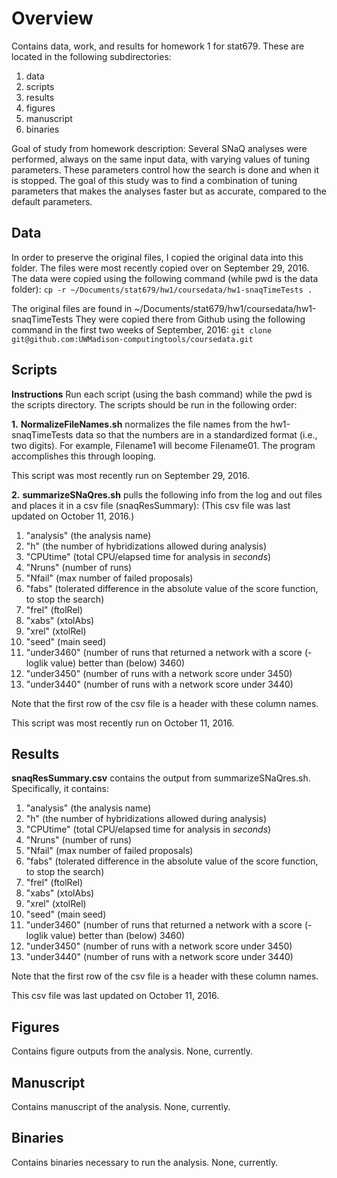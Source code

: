 Overview
========
Contains data, work, and results for homework 1 for stat679. These are located in the following subdirectories:
  1. data
  2. scripts
  3. results
  4. figures
  5. manuscript
  6. binaries

Goal of study from homework description:
Several SNaQ analyses were performed, always on the same input data, with varying values of tuning parameters. These parameters control how the search is done and when it is stopped. The goal of this study was to find a combination of tuning parameters that makes the analyses faster but as accurate, compared to the default parameters.

Data
----
In order to preserve the original files, I copied the original data into this folder.
The files were most recently copied over on September 29, 2016.
The data were copied using the following command (while pwd is the data folder):
 `cp -r ~/Documents/stat679/hw1/coursedata/hw1-snaqTimeTests .`

The original files are found in ~/Documents/stat679/hw1/coursedata/hw1-snaqTimeTests
They were copied there from Github using the following command in the first two weeks of September, 2016:
`git clone git@github.com:UWMadison-computingtools/coursedata.git`

Scripts
-------
**Instructions**
Run each script (using the bash command) while the pwd is the scripts directory. The scripts should be run in the following order:

**1.**
**NormalizeFileNames.sh** normalizes the file names from the hw1-snaqTimeTests data so that the numbers are in a standardized format (i.e., two digits).
For example, Filename1 will become Filename01.  The program accomplishes this through looping.

This script was most recently run on September 29, 2016.

**2.**
**summarizeSNaQres.sh** pulls the following info from the log and out files and places it in a csv file (snaqResSummary):
(This csv file was last updated on October 11, 2016.)

  1. "analysis" (the analysis name)
  2. "h" (the number of hybridizations allowed during analysis)
  3. "CPUtime" (total CPU/elapsed time for analysis in *seconds*)
  4. "Nruns" (number of runs)
  5. "Nfail" (max number of failed proposals)
  6. "fabs" (tolerated difference in the absolute value of the score function, to stop the search)
  7. "frel" (ftolRel)
  8. "xabs" (xtolAbs)
  9. "xrel" (xtolRel)
  10. "seed" (main seed)
  11. "under3460" (number of runs that returned a network with a score (-loglik value) better than (below) 3460)
  12. "under3450" (number of runs with a network score under 3450)
  13. "under3440" (number of runs with a network score under 3440)

Note that the first row of the csv file is a header with these column names.

This script was most recently run on October 11, 2016.

Results
-------
**snaqResSummary.csv** contains the output from summarizeSNaQres.sh. Specifically, it contains:

  1. "analysis" (the analysis name)
  2. "h" (the number of hybridizations allowed during analysis)
  3. "CPUtime" (total CPU/elapsed time for analysis in *seconds*)
  4. "Nruns" (number of runs)
  5. "Nfail" (max number of failed proposals)
  6. "fabs" (tolerated difference in the absolute value of the score function, to stop the search)
  7. "frel" (ftolRel)
  8. "xabs" (xtolAbs)
  9. "xrel" (xtolRel)
  10. "seed" (main seed)
  11. "under3460" (number of runs that returned a network with a score (-loglik value) better than (below) 3460)
  12. "under3450" (number of runs with a network score under 3450)
  13. "under3440" (number of runs with a network score under 3440)

Note that the first row of the csv file is a header with these column names.

This csv file was last updated on October 11, 2016.

Figures
-------
Contains figure outputs from the analysis. None, currently.

Manuscript
----------
Contains manuscript of the analysis. None, currently.

Binaries
--------
Contains binaries necessary to run the analysis. None, currently.
